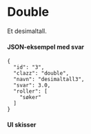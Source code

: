 # Double

Et desimaltall.

#### JSON-eksempel med svar
```
{
  "id": "3",
  "clazz": "double",
  "navn": "desimaltall3",
  "svar": 3.0,
  "roller": [
    "søker"
  ]
}
```

#### UI skisser
